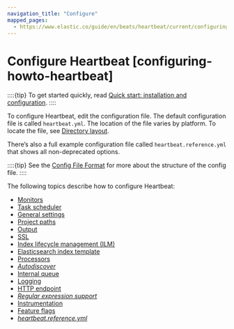 ```yaml
---
navigation_title: "Configure"
mapped_pages:
  - https://www.elastic.co/guide/en/beats/heartbeat/current/configuring-howto-heartbeat.html
---
```


# Configure Heartbeat [configuring-howto-heartbeat]


::::{tip}
To get started quickly, read [Quick start: installation and configuration](/reference/heartbeat/heartbeat-installation-configuration.md).
::::


To configure Heartbeat, edit the configuration file. The default configuration file is called  `heartbeat.yml`. The location of the file varies by platform. To locate the file, see [Directory layout](/reference/heartbeat/directory-layout.md).

There’s also a full example configuration file called `heartbeat.reference.yml` that shows all non-deprecated options.

::::{tip}
See the [Config File Format](/reference/libbeat/config-file-format.md) for more about the structure of the config file.
::::


The following topics describe how to configure Heartbeat:

* [Monitors](/reference/heartbeat/configuration-heartbeat-options.md)
* [Task scheduler](/reference/heartbeat/monitors-scheduler.md)
* [General settings](/reference/heartbeat/configuration-general-options.md)
* [Project paths](/reference/heartbeat/configuration-path.md)
* [Output](/reference/heartbeat/configuring-output.md)
* [SSL](/reference/heartbeat/configuration-ssl.md)
* [Index lifecycle management (ILM)](/reference/heartbeat/ilm.md)
* [Elasticsearch index template](/reference/heartbeat/configuration-template.md)
* [Processors](/reference/heartbeat/filtering-enhancing-data.md)
* [*Autodiscover*](/reference/heartbeat/configuration-autodiscover.md)
* [Internal queue](/reference/heartbeat/configuring-internal-queue.md)
* [Logging](/reference/heartbeat/configuration-logging.md)
* [HTTP endpoint](/reference/heartbeat/http-endpoint.md)
* [*Regular expression support*](/reference/heartbeat/regexp-support.md)
* [Instrumentation](/reference/heartbeat/configuration-instrumentation.md)
* [Feature flags](/reference/heartbeat/configuration-feature-flags.md)
* [*heartbeat.reference.yml*](/reference/heartbeat/heartbeat-reference-yml.md)

